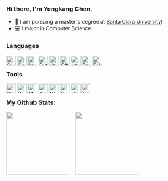 ### Hi there, I'm Yongkang Chen.

- 🏫 I am pursuing a master's degree at [Santa Clara University](https://www.scu.edu)!
- 💻 I major in Computer Science.

### Languages

<img align="left" alt="C" width="26px" src="https://img.icons8.com/color/100/000000/c-programming.png" />
<img align="left" alt="C++" width="26px" src="https://img.icons8.com/color/100/000000/c-plus-plus-logo.png" />
<img align="left" alt="Lua" width="26px" src="https://img.icons8.com/color/100/000000/lua-language.png" />
<img align="left" alt="Python" width="26px" src="https://img.icons8.com/color/100/000000/python.png" />
<img align="left" alt="Java" width="26px" src="https://img.icons8.com/color/100/000000/java-coffee-cup-logo.png" />
<img align="left" alt="C#" width="26px" src="https://img.icons8.com/nolan/64/c-sharp-logo.png" />

<img align="left" alt="JavaScript" width="26px" src="https://img.icons8.com/nolan/64/javascript-logo.png" />
<img align="left" alt="TypeScript" width="26px" src="https://img.icons8.com/color/100/000000/typescript.png" />
<img align="left" alt="PHP" width="26px" src="https://img.icons8.com/nolan/64/php-logo.png" />  
<br />


### Tools
<img align="left" alt="Nginx" width="26px" src="https://img.icons8.com/color/48/nginx.png" />
<img align="left" alt="Redis" width="26px" src="https://img.icons8.com/color/100/000000/redis.png" />
<img align="left" alt="MySQL" width="26px" src="https://img.icons8.com/color/48/mysql-logo.png" />
<img align="left" alt="Amazon Web Service" width="26px" src="https://img.icons8.com/color/100/000000/amazon-web-services.png" />
<img align="left" alt="VIM" width="26px" src="https://img.icons8.com/external-tal-revivo-shadow-tal-revivo/48/external-vim-a-highly-configurable-text-editor-for-efficiently-creating-and-changing-any-kind-of-text-logo-shadow-tal-revivo.png" />
<img align="left" alt="Sublime Text" width="26px" src="https://img.icons8.com/color/100/000000/sublime-text.png" />
<img align="left" alt="Visual Studio Code" width="26px" src="https://img.icons8.com/fluent/100/000000/visual-studio-code-2019.png" />
<img align="left" alt="Git" width="26px" src="https://img.icons8.com/color/100/000000/git.png"/>
<br />

### My Github Stats:
<div>
  <img height="170em" src="https://github-readme-stats.vercel.app/api?username=yongkangchen&show_icons=true&theme=radical" />
  &nbsp;&nbsp;
  <img height="170em" src="https://github-readme-stats.vercel.app/api/top-langs/?username=yongkangchen&layout=compact"  />
</div>
